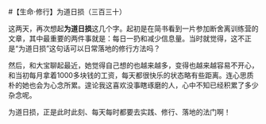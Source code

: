 #【生命⋅修行】为道日损（三百三十）

这两天，再次想起**为道日损**这几个字。起初是在简书看到一片参加断舍离训练营的文章，其中最重要的两件事就是：每日一扔和减少信息量。当时就觉得，这不正是“为道日损”这句话可以日常落地的修行方法吗？

然后，和大宝聊起最近，她觉得自己想的也越来越多，变得也越来越容易不开心，和当初每月拿着1000多块钱的工资，每天都很快乐的状态略有些距离。连心思质朴的她也会为心念所累。遑论我这喜欢没事瞎琢磨的人，心中不知已经积累了多少杂念呢。

为道日损，正是此时此刻、每天每时都要去实践、修行、落地的法门啊！